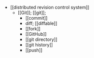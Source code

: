 - [[distributed revision control system]]
    - [[Git]]; [[git]];
        - [[commit]]
        - diff; [[diffable]]
        - [[fork]]
        - [[GitHub]]
        - [[git directory]]
        - [[git history]]
        - [[push]]

